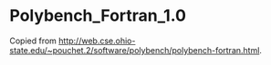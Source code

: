 # Polybench_Fortran_1.0
Copied from http://web.cse.ohio-state.edu/~pouchet.2/software/polybench/polybench-fortran.html.
